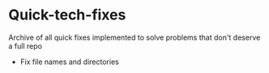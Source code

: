 # Quick-tech-fixes
Archive of all quick fixes implemented to solve problems that don't deserve a full repo
- Fix file names and directories
